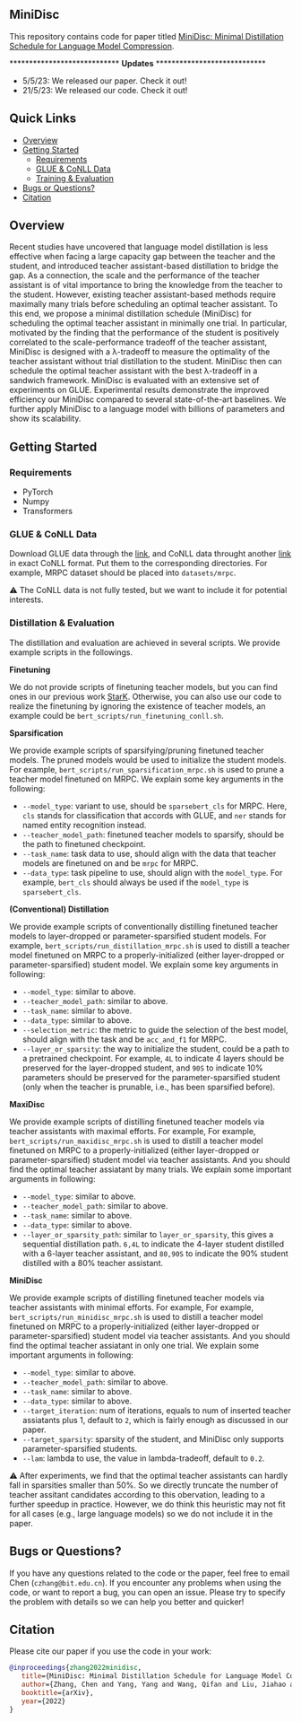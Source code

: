 ## MiniDisc

This repository contains code for paper titled [MiniDisc: Minimal Distillation Schedule for Language Model Compression](https://arxiv.org/abs/2205.14570).

**************************** **Updates** ****************************

<!-- Thanks for your interest in our repo! -->

* 5/5/23: We released our paper. Check it out!
* 21/5/23: We released our code. Check it out!

## Quick Links

  - [Overview](#overview)
  - [Getting Started](#getting-started)
    - [Requirements](#requirements)
    - [GLUE & CoNLL Data](#glue&conll-data)
    - [Training & Evaluation](#training&evaluation)
  - [Bugs or Questions?](#bugs-or-questions)
  - [Citation](#citation)

## Overview

Recent studies have uncovered that language model distillation is less effective when facing a large capacity gap between the teacher and the student, and introduced teacher assistant-based distillation to bridge the gap. As a connection, the scale and the performance of the teacher assistant is of vital importance to bring the knowledge from the teacher to the student. However, existing teacher assistant-based methods require maximally many trials before scheduling an optimal teacher assistant. To this end, we propose a minimal distillation schedule (MiniDisc) for scheduling the optimal teacher assistant in minimally one trial. In particular, motivated by the finding that the performance of the student is positively correlated to the scale-performance tradeoff of the teacher assistant, MiniDisc is designed with a λ-tradeoff to measure the optimality of the teacher assistant without trial distillation to the student. MiniDisc then can schedule the optimal teacher assistant with the best λ-tradeoff in a sandwich framework. MiniDisc is evaluated with an extensive set of experiments on GLUE. Experimental results demonstrate the improved efficiency our MiniDisc compared to several state-of-the-art baselines. We further apply MiniDisc to a language model with billions of parameters and show its scalability.

## Getting Started

### Requirements

- PyTorch
- Numpy
- Transformers

### GLUE & CoNLL Data

Download GLUE data through the [link](https://github.com/nyu-mll/jiant/blob/master/scripts/download_glue_data.py), and CoNLL data throught another [link](https://www.clips.uantwerpen.be/conll2003/ner/) in exact CoNLL format. Put them to the corresponding directories. For example, MRPC dataset should be placed into `datasets/mrpc`.

:warning: The CoNLL data is not fully tested, but we want to include it for potential interests.

### Distillation & Evaluation

The distillation and evaluation are achieved in several scripts. We provide example scripts in the followings.

**Finetuning**

We do not provide scripts of finetuning teacher models, but you can find ones in our previous work [StarK](https://github.com/GeneZC/StarK/blob/main/run_finetuning.py). Otherwise, you can also use our code to realize the finetuning by ignoring the existence of teacher models, an example could be `bert_scripts/run_finetuning_conll.sh`.

**Sparsification**

We provide example scripts of sparsifying/pruning finetuned teacher models. The pruned models would be used to initialize the student models. For example, `bert_scripts/run_sparsification_mrpc.sh` is used to prune a teacher model finetuned on MRPC. We explain some key arguments in the following:
* `--model_type`: variant to use, should be `sparsebert_cls` for MRPC. Here, `cls` stands for classification that accords with GLUE, and `ner` stands for named entity recognition instead.
* `--teacher_model_path`: finetuned teacher models to sparsify, should be the path to finetuned checkpoint.
* `--task_name`: task data to use, should align with the data that teacher models are finetuned on and be `mrpc` for MRPC. 
* `--data_type`: task pipeline to use, should align with the `model_type`. For example, `bert_cls` should always be used if the `model_type` is `sparsebert_cls`.

**(Conventional) Distillation**

We provide example scripts of conventionally distilling finetuned teacher models to layer-dropped or parameter-sparsified student models. For example, `bert_scripts/run_distillation_mrpc.sh` is used to distill a teacher model finetuned on MRPC to a properly-initialized (either layer-dropped or parameter-sparsified) student model. We explain some key arguments in following:
* `--model_type`: similar to above.
* `--teacher_model_path`: similar to above.
* `--task_name`: similar to above.
* `--data_type`: similar to above.
* `--selection_metric`: the metric to guide the selection of the best model, should align with the task and be `acc_and_f1` for MRPC.
* `--layer_or_sparsity`: the way to initialize the student, could be a path to a pretrained checkpoint. For example, `4L` to indicate 4 layers should be preserved for the layer-dropped student, and `90S` to indicate 10% parameters should be preserved for the parameter-sparsified student (only when the teacher is prunable, i.e., has been sparsified before).

**MaxiDisc**

We provide example scripts of distilling finetuned teacher models via teacher assistants with maximal efforts. For example, For example, `bert_scripts/run_maxidisc_mrpc.sh` is used to distill a teacher model finetuned on MRPC to a properly-initialized (either layer-dropped or parameter-sparsified) student model via teacher assistants. And you should find the optimal teacher assiatant by many trials. We explain some important arguments in following:
* `--model_type`: similar to above.
* `--teacher_model_path`: similar to above.
* `--task_name`: similar to above.
* `--data_type`: similar to above.
* `--layer_or_sparsity_path`: similar to `layer_or_sparsity`, this gives a sequential distillation path. `6,4L` to indicate the 4-layer student distilled with a 6-layer teacher assistant, and `80,90S` to indicate the 90% student distilled with a 80% teacher assistant.

**MiniDisc**

We provide example scripts of distilling finetuned teacher models via teacher assistants with minimal efforts. For example, For example, `bert_scripts/run_minidisc_mrpc.sh` is used to distill a teacher model finetuned on MRPC to a properly-initialized (either layer-dropped or parameter-sparsified) student model via teacher assistants. And you should find the optimal teacher assiatant in only one trial. We explain some important arguments in following:
* `--model_type`: similar to above.
* `--teacher_model_path`: similar to above.
* `--task_name`: similar to above.
* `--data_type`: similar to above.
* `--target_iteration`: num of iterations, equals to num of inserted teacher assiatants plus 1, default to `2`, which is fairly enough as discussed in our paper.
* `--target_sparsity`: sparsity of the student, and MiniDisc only supports parameter-sparsified students.
* `--lam`: lambda to use, the value in lambda-tradeoff, default to `0.2`.

:warning: After experiments, we find that the optimal teacher assistants can hardly fall in sparsities smaller than 50%. So we directly truncate the number of teacher assitant candidates according to this obervation, leading to a further speedup in practice. However, we do think this heuristic may not fit for all cases (e.g., large language models) so we do not include it in the paper.

## Bugs or Questions?

If you have any questions related to the code or the paper, feel free to email Chen (`czhang@bit.edu.cn`). If you encounter any problems when using the code, or want to report a bug, you can open an issue. Please try to specify the problem with details so we can help you better and quicker!

## Citation

Please cite our paper if you use the code in your work:

```bibtex
@inproceedings{zhang2022minidisc,
   title={MiniDisc: Minimal Distillation Schedule for Language Model Compression},
   author={Zhang, Chen and Yang, Yang and Wang, Qifan and Liu, Jiahao and Wang, Jingang and Xian, Yunsen and Wu, Wei and Song, Dawei},
   booktitle={arXiv},
   year={2022}
}
```

